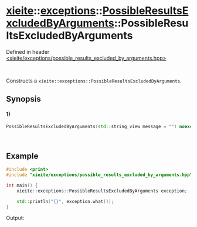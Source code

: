# [xieite](../../../../../../xieite.md)\:\:[exceptions](../../../../../../exceptions.md)\:\:[PossibleResultsExcludedByArguments](../../../../possible_results_excluded_by_arguments.md)\:\:PossibleResultsExcludedByArguments
Defined in header [<xieite/exceptions/possible_results_excluded_by_arguments.hpp>](../../../../../../../include/xieite/exceptions/possible_results_excluded_by_arguments.hpp)

&nbsp;

Constructs a `xieite::exceptions::PossibleResultsExcludedByArguments`.

## Synopsis
#### 1)
```cpp
PossibleResultsExcludedByArguments(std::string_view message = "") noexcept;
```

&nbsp;

## Example
```cpp
#include <print>
#include "xieite/exceptions/possible_results_excluded_by_arguments.hpp"

int main() {
    xieite::exceptions::PossibleResultsExcludedByArguments exception;

    std::println("{}", exception.what());
}
```
Output:
```

```
